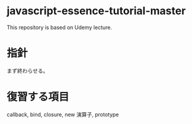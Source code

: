 # javascript-essence-tutorial-master

This repository is based on Udemy lecture.

# 指針

まず終わらせる。

# 復習する項目

callback, bind, closure, new 演算子, prototype

